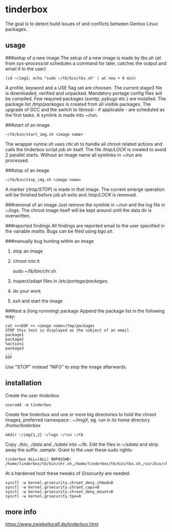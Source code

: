 # tinderbox
The goal is to detect build issues of and conflicts between Gentoo Linux packages.

## usage
###setup of a new image
The setup of a new image is made by *tbs.sh* (*at* from *sys-process/at* schedules a command for later, catches the output and email it to the user)
    
    (cd ~/img2; echo "sudo ~/tb/bin/tbs.sh" | at now + 0 min)

A profile, keyword and a USE flag set are choosen.
The current stage3 file is downloaded, verified and unpacked.
Mandatory portage config files will be compiled.
Few required packages (*ssmtp*, *pybugz* etc.) are installed.
The package list */tmp/packages* is created from all visible packages.
The upgrade of GCC and the switch to libressl - if applicable - are scheduled as the first tasks.
A symlink is made into *~/run*.

###start of an image
    
    ~/tb/bin/start_img.sh <image name>

The wrapper *runme.sh* uses *chr.sh* to handle all chroot related actions and calls the tinderbox script *job.sh* itself.
The file */tmp/LOCK* is created to avoid 2 parallel starts.
Without an image name all symlinks in *~/run* are processed.

###stop of an image

    ~/tb/bin/stop_img.sh <image name>

A marker (*/tmp/STOP*) is made in that image.
The current emerge operation will be finished before *job.sh* exits and */tmp/LOCK* is removed.

###removal of an image
Just remove the symlink in *~/run* and the log file in *~/logs*.
The chroot image itself will be kept around until the data dir is overwritten.

###reported findings
All findings are reported email to the user specified in the variable *mailto*.
Bugs can be filed using *bgo.sh*.

###manually bug hunting within an image
1. stop an image
2. chroot into it

    sudo ~/tb/bin/chr.sh <image name>
3. inspect/adapt files in */etc/portage/packages.*
4. do your work
5. exit and start the image

###test a (long runnning) package
Append the package list in the following way:
    
    cat <<<EOF >> <image name>/tmp/packages
    STOP this text is displayed as the subject of an email
    package1
    package2
    %action1
    package3
    ...
    EOF

Use "STOP" instead "INFO" to stop the image afterwards.

## installation
Create the user *tinderbox*

    useradd -m tinderbox
Create few tinderbox and one or more big directories to hold the chroot images, preferred namespace : ~/img*X*, eg. run in its home directory */home/tinderbox*

    mkdir ~/img{1,2} ~/logs ~/run ~/tb
Copy *./bin*, *./data* and *./sdata* into *~/tb*.
Edit the files in *~/sdata* and strip away the suffix *.sample*.
Grant to the user these sudo rights:

    tinderbox ALL=(ALL) NOPASSWD: /home/tinderbox/tb/bin/chr.sh,/home/tinderbox/tb/bin/tbs.sh,/usr/bin/chroot

At a hardened host these tweaks of *Grsecurity* are needed:

    sysctl -w kernel.grsecurity.chroot_deny_chmod=0
    sysctl -w kernel.grsecurity.chroot_caps=0
    sysctl -w kernel.grsecurity.chroot_deny_mount=0
    sysctl -w kernel.grsecurity.tpe=0

## more info
https://www.zwiebeltoralf.de/tinderbox.html

